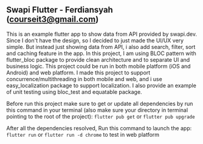 ## Swapi Flutter - Ferdiansyah (courseit3@gmail.com)

This is an example flutter app to show data from API provided by swapi.dev. Since I don't have the design, so I decided to just made the UI/UX very simple.
But instead just showing data from API, i also add search, filter, sort and caching feature in the app. 
In this project, I am using BLOC pattern with flutter_bloc package to provide clean architecture and to separate UI and business logic.
This project could be run in both mobile platform (iOS and Android) and web platform.
I made this project to support concurrence/multithreading in both mobile and web, and i use easy_localization package to support localization.
I also provide an example of unit testing using bloc_test and equatable package.

Before run this project make sure to get or update all dependencies by run this command in your terminal
(also make sure your directory in terminal pointing to the root of the project):
`flutter pub get` or `flutter pub upgrade`

After all the dependencies resolved, Run this command to launch the app:
`flutter run` or `flutter run -d chrome` to test in web platform
